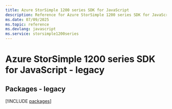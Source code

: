 ```yaml
---
title: Azure StorSimple 1200 series SDK for JavaScript
description: Reference for Azure StorSimple 1200 series SDK for JavaScript
ms.date: 07/09/2025
ms.topic: reference
ms.devlang: javascript
ms.service: storsimple1200series
---
```

# Azure StorSimple 1200 series SDK for JavaScript - legacy
## Packages - legacy
[!INCLUDE [packages](storsimple-1200-series-index.md)]